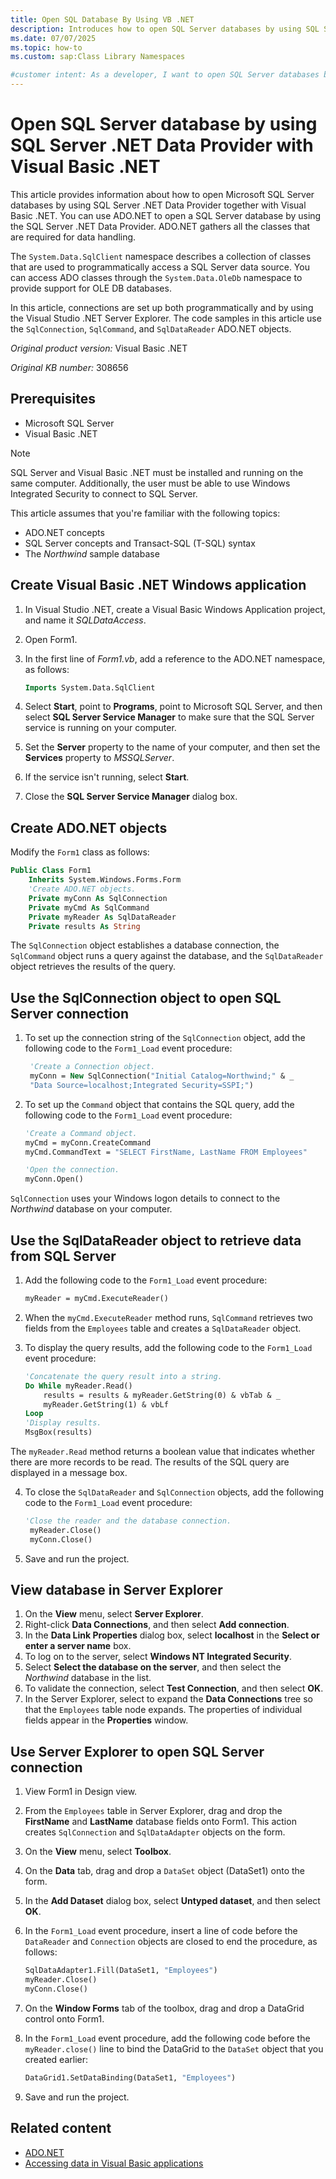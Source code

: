 ```yaml
---
title: Open SQL Database By Using VB .NET
description: Introduces how to open SQL Server databases by using SQL Server .NET Data Provider together with Visual Basic .NET.
ms.date: 07/07/2025
ms.topic: how-to
ms.custom: sap:Class Library Namespaces

#customer intent: As a developer, I want to open SQL Server databases by using the SQL Server .NET Data Provider together with Visual Basic .NET so that I can integrate SQL Server with my applications. 
---
```

# Open SQL Server database by using SQL Server .NET Data Provider with Visual Basic .NET

This article provides information about how to open Microsoft SQL Server databases by using SQL Server .NET Data Provider together with Visual Basic .NET. You can use ADO.NET to open a SQL Server database by using the SQL Server .NET Data Provider. ADO.NET gathers all the classes that are required for data handling.

The `System.Data.SqlClient` namespace describes a collection of classes that are used to programmatically access a SQL Server data source. You can access ADO classes through the `System.Data.OleDb` namespace to provide support for OLE DB databases.

In this article, connections are set up both programmatically and by using the Visual Studio .NET Server Explorer. The code samples in this article use the `SqlConnection`, `SqlCommand`, and `SqlDataReader` ADO.NET objects.

_Original product version:_ Visual Basic .NET

_Original KB number:_ 308656

## Prerequisites

- Microsoft SQL Server
- Visual Basic .NET

> [!NOTE]
> SQL Server and Visual Basic .NET must be installed and running on the same computer. Additionally, the user must be able to use Windows Integrated Security to connect to SQL Server.

This article assumes that you're familiar with the following topics:

- ADO.NET concepts
- SQL Server concepts and Transact-SQL (T-SQL) syntax
- The _Northwind_ sample database

## Create Visual Basic .NET Windows application

1. In Visual Studio .NET, create a Visual Basic Windows Application project, and name it _SQLDataAccess_.
2. Open Form1.
3. In the first line of _Form1.vb_, add a reference to the ADO.NET namespace, as follows:

    ```vb
    Imports System.Data.SqlClient
    ```

4. Select **Start**, point to **Programs**, point to Microsoft SQL Server, and then select **SQL Server Service Manager** to make sure that the SQL Server service is running on your computer.
5. Set the **Server** property to the name of your computer, and then set the **Services** property to _MSSQLServer_.
6. If the service isn't running, select **Start**.
7. Close the **SQL Server Service Manager** dialog box.

## Create ADO.NET objects

Modify the `Form1` class as follows:

```vb
Public Class Form1
    Inherits System.Windows.Forms.Form
    'Create ADO.NET objects.
    Private myConn As SqlConnection
    Private myCmd As SqlCommand
    Private myReader As SqlDataReader
    Private results As String
```

The `SqlConnection` object establishes a database connection, the `SqlCommand` object runs a query against the database, and the `SqlDataReader` object retrieves the results of the query.

## Use the SqlConnection object to open SQL Server connection

1. To set up the connection string of the `SqlConnection` object, add the following code to the `Form1_Load` event procedure:

    ```vb
     'Create a Connection object.
     myConn = New SqlConnection("Initial Catalog=Northwind;" & _
     "Data Source=localhost;Integrated Security=SSPI;")
    ```

2. To set up the `Command` object that contains the SQL query, add the following code to the `Form1_Load` event procedure:

    ```vb
    'Create a Command object.
    myCmd = myConn.CreateCommand
    myCmd.CommandText = "SELECT FirstName, LastName FROM Employees"

    'Open the connection.
    myConn.Open()
    ```

`SqlConnection` uses your Windows logon details to connect to the _Northwind_ database on your computer.

## Use the SqlDataReader object to retrieve data from SQL Server

1. Add the following code to the `Form1_Load` event procedure:

    ```vb
    myReader = myCmd.ExecuteReader()
    ```

2. When the `myCmd.ExecuteReader` method runs, `SqlCommand` retrieves two fields from the `Employees` table and creates a `SqlDataReader` object.
3. To display the query results, add the following code to the `Form1_Load` event procedure:

    ```vb
    'Concatenate the query result into a string.
    Do While myReader.Read()
        results = results & myReader.GetString(0) & vbTab & _
        myReader.GetString(1) & vbLf
    Loop
    'Display results.
    MsgBox(results)
    ```

The `myReader.Read` method returns a boolean value that indicates whether there are more records to be read. The results of the SQL query are displayed in a message box.

4. To close the `SqlDataReader` and `SqlConnection` objects, add the following code to the `Form1_Load` event procedure:

    ```vb
    'Close the reader and the database connection.
     myReader.Close()
     myConn.Close()
    ```

5. Save and run the project.

## View database in Server Explorer

1. On the **View** menu, select **Server Explorer**.
2. Right-click **Data Connections**, and then select **Add connection**.
3. In the **Data Link Properties** dialog box, select **localhost** in the **Select or enter a server name** box.
4. To log on to the server, select **Windows NT Integrated Security**.
5. Select **Select the database on the server**, and then select the _Northwind_ database in the list.
6. To validate the connection, select **Test Connection**, and then select **OK**.
7. In the Server Explorer, select to expand the **Data Connections** tree so that the `Employees` table node expands. The properties of individual fields appear in the **Properties** window.

## Use Server Explorer to open SQL Server connection

1. View Form1 in Design view.
2. From the `Employees` table in Server Explorer, drag and drop the **FirstName** and **LastName** database fields onto Form1. This action creates `SqlConnection` and `SqlDataAdapter` objects on the form.
3. On the **View** menu, select **Toolbox**.
4. On the **Data** tab, drag and drop a `DataSet` object (DataSet1) onto the form.
5. In the **Add Dataset** dialog box, select **Untyped dataset**, and then select **OK**.
6. In the `Form1_Load` event procedure, insert a line of code before the `DataReader` and `Connection` objects are closed to end the procedure, as follows:

    ```vb
    SqlDataAdapter1.Fill(DataSet1, "Employees")
    myReader.Close()
    myConn.Close()
    ```

7. On the **Window Forms** tab of the toolbox, drag and drop a DataGrid control onto Form1.
8. In the `Form1_Load` event procedure, add the following code before the `myReader.close()` line to bind the DataGrid to the `DataSet` object that you created earlier:

    ```vb
    DataGrid1.SetDataBinding(DataSet1, "Employees")
    ```

9. Save and run the project.

## Related content

- [ADO.NET](/dotnet/framework/data/adonet/)
- [Accessing data in Visual Basic applications](/dotnet/visual-basic/developing-apps/accessing-data)
